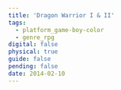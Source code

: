 ```yaml
---
title: 'Dragon Warrior I & II'
tags:
  - platform_game-boy-color
  - genre_rpg
digital: false
physical: true
guide: false
pending: false
date: 2014-02-10
---
```

